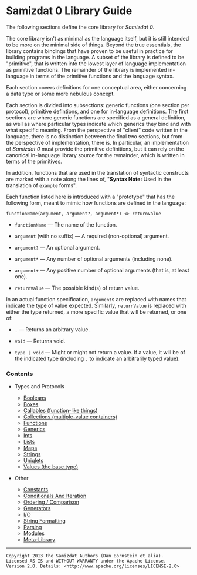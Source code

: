 Samizdat 0 Library Guide
========================

The following sections define the core library for *Samizdat 0*.

The core library isn't as minimal as the language itself, but it is still
intended to be more on the minimal side of things. Beyond the true
essentials, the library contains bindings that have proven to be useful
in practice for building programs in the language. A subset of the library
is defined to be "primitive", that is written into the lowest layer of
language implementation as primitive functions. The remainder of the library
is implemented in-language in terms of the primitive functions and the
language syntax.

Each section covers definitions for one conceptual area, either
concerning a data type or some more nebulous concept.

Each section is divided into subsections: generic functions (one section
per protocol), primitive defintions, and one for in-language definitions.
The first sections are where generic functions are specified as a general
definition, as well as where particular types indicate which generics they
bind and with what specific meaning. From the perspective of "client"
code written in the language, there is no distinction between the final
two sections, but from the perspective of implementation, there is.
In particular, an implementation of *Samizdat 0* must provide the primitive
definitions, but it can rely on the canonical in-language library source
for the remainder, which is written in terms of the primitives.

In addition, functions that are used in the translation of syntactic
constructs are marked with a note along the lines of,
"**Syntax Note:** Used in the translation of `example` forms".

Each function listed here is introduced with a "prototype" that has
the following form, meant to mimic how functions are defined in the
language:

```
functionName(argument, argument?, argument*) <> returnValue
```

* `functionName` &mdash; The name of the function.

* `argument` (with no suffix) &mdash; A required (non-optional) argument.

* `argument?` &mdash; An optional argument.

* `argument*` &mdash; Any number of optional arguments (including none).

* `argument+` &mdash; Any positive number of optional arguments (that is,
  at least one).

* `returnValue` &mdash; The possible kind(s) of return value.

In an actual function specification, `argument`s are replaced with names
that indicate the type of value expected. Similarly, `returnValue`
is replaced with either the type returned, a more specific value that
will be returned, or one of:

* `.` &mdash; Returns an arbitrary value.

* `void` &mdash; Returns void.

* `type | void` &mdash; Might or might not return a value. If a value, it
  will be of the indicated type (including `.` to indicate an arbitrarily
  typed value).

### Contents

* Types and Protocols
  * [Booleans](Boolean.md)
  * [Boxes](Box.md)
  * [Callables (function-like things)](Callable.md)
  * [Collections (multiple-value containers)](Collection.md)
  * [Functions](Function.md)
  * [Generics](Generic.md)
  * [Ints](Int.md)
  * [Lists](List.md)
  * [Maps](Map.md)
  * [Strings](String.md)
  * [Uniqlets](Uniqlet.md)
  * [Values (the base type)](Value.md)

* Other
  * [Constants](constants.md)
  * [Conditionals And Iteration](conditional.md)
  * [Ordering / Comparison](order.md)
  * [Generators](generator.md)
  * [I/O](io.md)
  * [String Formatting](format.md)
  * [Parsing](peg.md)
  * [Modules](module.md)
  * [Meta-Library](meta.md)

- - - - -

```
Copyright 2013 the Samizdat Authors (Dan Bornstein et alia).
Licensed AS IS and WITHOUT WARRANTY under the Apache License,
Version 2.0. Details: <http://www.apache.org/licenses/LICENSE-2.0>
```
